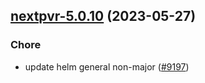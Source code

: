 

## [nextpvr-5.0.10](https://github.com/truecharts/charts/compare/nextpvr-5.0.9...nextpvr-5.0.10) (2023-05-27)

### Chore

- update helm general non-major ([#9197](https://github.com/truecharts/charts/issues/9197))
  
  